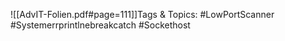 
![[AdvIT-Folien.pdf#page=111]]Tags & Topics:
   #LowPortScanner
   #Systemerrprintlnebreakcatch
   #Sockethost